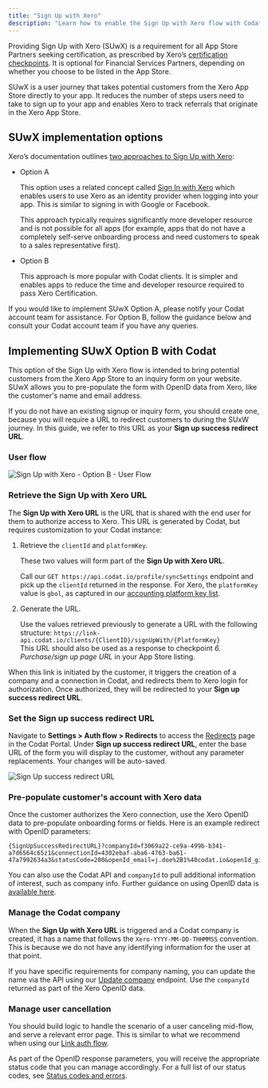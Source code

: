 ```yaml
---
title: "Sign Up with Xero"
description: "Learn how to enable the Sign Up with Xero flow with Codat to support your app's certification"
---
```


Providing Sign Up with Xero (SUwX) is a requirement for all App Store Partners seeking certification, as prescribed by Xero’s [certification checkpoints](https://developer.xero.com/documentation/xero-app-store/app-partner-guides/certification-checkpoints/#required-for-all-integrations). It is optional for Financial Services Partners, depending on whether you choose to be listed in the App Store. 

SUwX is a user journey that takes potential customers from the Xero App Store directly to your app. It reduces the number of steps users need to take to sign up to your app and enables Xero to track referrals that originate in the Xero App Store.

## SUwX implementation options

Xero’s documentation outlines [two approaches to Sign Up with Xero](https://developer.xero.com/documentation/xero-app-store/app-partner-guides/sign-up):

* Option A  

  This option uses a related concept called [Sign In with Xero](https://developer.xero.com/documentation/xero-app-store/app-partner-guides/sign-in,) which enables users to use Xero as an identity provider when logging into your app. This is similar to signing in with Google or Facebook. 
  
  This approach typically requires significantly more developer resource and is not possible for all apps (for example, apps that do not have a completely self-serve onboarding process and need customers to speak to a sales representative first).
 
* Option B
  
  This approach is more popular with Codat clients. It is simpler and enables apps to reduce the time and developer resource required to pass Xero Certification.

If you would like to implement SUwX Option A, please notify your Codat account team for assistance. For Option B, follow the guidance below and consult your Codat account team if you have any queries.

## Implementing SUwX Option B with Codat

This option of the Sign Up with Xero flow is intended to bring potential customers from the Xero App Store to an inquiry form on your website. SUwX allows you to pre-populate the form with OpenID data from Xero, like the customer's name and email address. 

If you do not have an existing signup or inquiry form, you should create one, because you will require a URL to redirect customers to during the SUxW journey. In this guide, we refer to this URL as your **Sign up success redirect URL**.

### User flow

![Sign Up with Xero - Option B - User Flow](/img/integrations/accounting/xero/Sign-Up-with-Xero-Option-B-User-Flow.png)

### Retrieve the Sign Up with Xero URL

The **Sign Up with Xero URL** is the URL that is shared with the end user for them to authorize access to Xero. This URL is generated by Codat, but requires customization to your Codat instance: 

1. Retrieve the `clientId` and `platformKey`.

   These two values will form part of the **Sign Up with Xero URL**. 

   Call our `GET https://api.codat.io/profile/syncSettings` endpoint and pick up the `clientId` returned in the response. For Xero, the `platformKey` value is `gbol`, as captured in our [accounting platform key list](/integrations/accounting/overview#platform-keys). 
   
2. Generate the URL.

   Use the values retrieved previously to generate a URL with the following structure: `https://link-api.codat.io/clients/{ClientID}/signUpWith/{PlatformKey}`  
   This URL should also be used as a response to checkpoint _6. Purchase/sign up page URL_ in your App Store listing.

When this link is initiated by the customer, it triggers the creation of a company and a connection in Codat, and redirects them to Xero login for authorization. Once authorized, they will be redirected to your **Sign up success redirect URL**.

### Set the Sign up success redirect URL

Navigate to **Settings > Auth flow > Redirects** to access the [Redirects](https://app.codat.io/settings/redirects) page in the Codat Portal. Under **Sign up success redirect URL**, enter the base URL of the form you will display to the customer, without any parameter replacements. Your changes will be auto-saved.

![Sign Up success redirect URL](/img/integrations/accounting/xero/Sugn-up-success-redirect.png)

### Pre-populate customer's account with Xero data 

Once the customer authorizes the Xero connection, use the Xero OpenID data to pre-populate onboarding forms or fields. Here is an example redirect with OpenID parameters:

```http
{SignUpSuccessRedirectURL}?companyId=f3069a22-ce9a-499b-b341-a7d6564c65z1&connectionId=4302ebaf-aba6-4763-ba61-47a7992634a3&statusCode=200&openId_email=j.doe%2B1%40codat.io&openId_given_name=John&openId_family_name=Doe
```  

You can also use the Codat API and `companyId` to pull additional information of interest, such as company info. Further guidance on using OpenID data is [available here](/auth-flow/customize/use-openid-connect). 

### Manage the Codat company

When the **Sign Up with Xero URL** is triggered and a Codat company is created, it has a name that follows the `Xero-YYYY-MM-DD-THHMMSS` convention. This is because we do not have any identifying information for the user at that point.

If you have specific requirements for company naming, you can update the name via the API using our [Update company](/codat-api#/operations/update-company) endpoint. Use the `companyId` returned as part of the Xero OpenID data. 

### Manage user cancellation

You should build logic to handle the scenario of a user canceling mid-flow, and serve a relevant error page. This is similar to what we recommend when using our [Link auth flow](/auth-flow/overview). 

As part of the OpenID response parameters, you will receive the appropriate status code that you can manage accordingly. For a full list of our status codes, see [Status codes and errors](/using-the-api/errors).